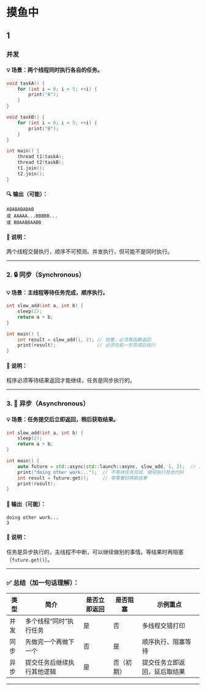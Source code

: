 # 摸鱼中

## 1



### 并发

#### 💡 场景：两个线程同时执行各自的任务。

```cpp
void taskA() {
    for (int i = 0; i < 5; ++i) {
        print("A");
    }
}

void taskB() {
    for (int i = 0; i < 5; ++i) {
        print("B");
    }
}

int main() {
    thread t1(taskA);
    thread t2(taskB);
    t1.join();
    t2.join();
}
```

#### 🔍 输出（可能）：

```
ABABABABAB
或 AAAAA...BBBBB...
或 BBAABBAABB
```

#### 📌 说明：

两个线程交替执行，顺序不可预测。并发执行，但可能不是同时执行。

------

### 2. 🔒 同步（Synchronous）

#### 💡 场景：主线程等待任务完成，顺序执行。

```cpp
int slow_add(int a, int b) {
    sleep(2);
    return a + b;
}

int main() {
    int result = slow_add(1, 2); // 阻塞，必须等函数返回
    print(result);               // 必须在前一步完成后执行
}
```

#### 📌 说明：

程序必须等待结果返回才能继续，任务是同步执行的。

------

### 3. 🚀 异步（Asynchronous）

#### 💡 场景：任务提交后立即返回，稍后获取结果。

```cpp
int slow_add(int a, int b) {
    sleep(2);
    return a + b;
}

int main() {
    auto future = std::async(std::launch::async, slow_add, 1, 2);  // 异步启动
    print("doing other work...");  // 不等待任务完成，继续执行其他代码
    int result = future.get();     // 等需要时再取结果
    print(result);
}
```

#### 📌 输出（可能）：

```
doing other work...
3
```

#### 📌 说明：

任务是异步执行的，主线程不中断，可以继续做别的事情。等结果时再阻塞（`future.get()`）。

------

### ✅ 总结（加一句话理解）：

| 类型 | 简介                       | 是否立即返回 | 是否阻塞   | 示例重点                     |
| ---- | -------------------------- | ------------ | ---------- | ---------------------------- |
| 并发 | 多个线程“同时”执行任务     | 是           | 否         | 多线程交错打印               |
| 同步 | 先做完一个再做下一个       | 否           | 是         | 顺序执行、阻塞等待           |
| 异步 | 提交任务后继续执行其他逻辑 | 是           | 否（初期） | 提交任务立即返回，延后取结果 |

------


